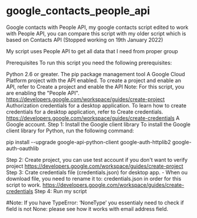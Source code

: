 # google_contacts_people_api
Google contacts with People API, my google contacts script edited to work with People API, you can compare this script with my older script which is based on Contacts API (Stopped working on 19th January 2022)

My script uses People API to get all data that I need from proper group

Prerequisites
To run this script you need the following prerequisites:

Python 2.6 or greater.
The pip package management tool
A Google Cloud Platform project with the API enabled. To create a project and enable an API, refer to Create a project and enable the API
Note: For this script, you are enabling the "People API".
https://developers.google.com/workspace/guides/create-project
Authorization credentials for a desktop application. To learn how to create credentials for a desktop application, refer to Create credentials.
https://developers.google.com/workspace/guides/create-credentials
A Google account.
Step 1: Install the Google client library
To install the Google client library for Python, run the following command:


  pip install --upgrade google-api-python-client google-auth-httplib2 google-auth-oauthlib
 
 Step 2: Create project, you can use test account if you don't want to verify project
 https://developers.google.com/workspace/guides/create-project
 Step 3: Crate credentials file (credentials.json) for desktop app. - When ou download file, you need to rename it to: credentials.json in order for this script to work.
 https://developers.google.com/workspace/guides/create-credentials
 Step 4: Run my script

#Note: If you have TypeError: ‘NoneType’ you essentialy need to check if field is not None: please see how it works with email address field.
